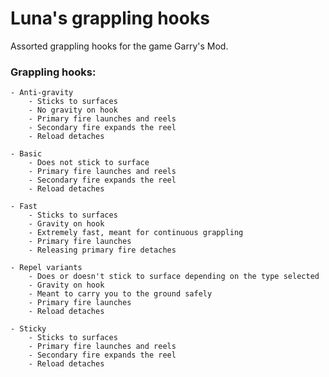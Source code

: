 # Luna's grappling hooks
Assorted grappling hooks for the game Garry's Mod.

### Grappling hooks:
    - Anti-gravity
        - Sticks to surfaces
        - No gravity on hook
        - Primary fire launches and reels
        - Secondary fire expands the reel
        - Reload detaches

    - Basic
        - Does not stick to surface
        - Primary fire launches and reels
        - Secondary fire expands the reel
        - Reload detaches

    - Fast
        - Sticks to surfaces
        - Gravity on hook
        - Extremely fast, meant for continuous grappling
        - Primary fire launches
        - Releasing primary fire detaches

    - Repel variants
        - Does or doesn't stick to surface depending on the type selected
        - Gravity on hook
        - Meant to carry you to the ground safely
        - Primary fire launches
        - Reload detaches

    - Sticky
        - Sticks to surfaces
        - Primary fire launches and reels
        - Secondary fire expands the reel
        - Reload detaches